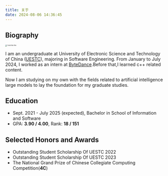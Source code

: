 ```yaml
---
title: 关于
date: 2024-08-06 14:36:45
---
```


<meta name="referrer" content="no-referrer"/>

## Biography
<img src="https://img-blog.csdnimg.cn/direct/4a6bf912c60749c99a277eee69b7b27f.png" alt="I look like this" style="zoom: 33%;" />    

I am an undergraduate at University of Electronic Science and Technology of China ([UESTC](https://en.uestc.edu.cn/)), majoring in Software Engineering. From January to July 2024, I worked as an intern at [ByteDance](https://www.bytedance.com/).Before that,I learned c++ related content.

Now I am studying on my own with the fields related to artificial intelligence large models to lay the foundation for my graduate studies.

## Education

* Sept. 2021 - July 2025 (expected), Bachelor in School of Information and Software
* GPA:  **3.90 / 4.00**, Rank: **18 / 151**



## Selected Honors and Awards

* Outstanding Student Scholarship Of UESTC 2022
* Outstanding Student Scholarship Of UESTC 2023
* The National Grand Prize of Chinese Collegiate Computing Competition(**4C**)